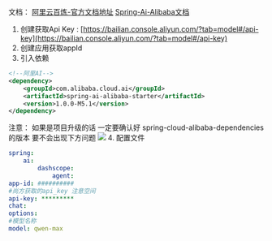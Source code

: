 文档：
	[阿里云百炼-官方文档地址](https://help.aliyun.com/zh/model-studio/application-user-guide/?spm=a2c4g.11186623.help-menu-2400256.d_1.6e922562Fapzxs&scm=20140722.H_2840916._.OR_help-T_cn~zh-V_1)
	[Spring-Ai-Alibaba文档](https://java2ai.com/docs/1.0.0-M6.1/get-started/?spm=5176.29160081.0.0.2c69aa5cwWQo6O)

1. 创建获取Api Key : [https://bailian.console.aliyun.com/?tab=model#/api-key](https://bailian.console.aliyun.com/?tab=model#/api-key)
2. 创建应用获取appId
3. 引入依赖
```xml
<!--阿里AI-->  
<dependency>  
	<groupId>com.alibaba.cloud.ai</groupId>  
	<artifactId>spring-ai-alibaba-starter</artifactId>  
	<version>1.0.0-M5.1</version>  
</dependency>
```
注意： 如果是项目升级的话 一定要确认好 spring-cloud-alibaba-dependencies 的版本 要不会出现下方问题
[![](https://czx-dev.github.io/2025/03/07/ai/%E6%8E%A5%E5%85%A5%E9%98%BF%E9%87%8C%E4%BA%91%E7%99%BE%E7%82%BC/845b98c7f475db956ac30f6fb1b4c23.png)](https://czx-dev.github.io/2025/03/07/ai/%E6%8E%A5%E5%85%A5%E9%98%BF%E9%87%8C%E4%BA%91%E7%99%BE%E7%82%BC/845b98c7f475db956ac30f6fb1b4c23.png)
4. 配置文件
```yml
spring:  
	ai:  
		dashscope:  
			agent:  
app-id: ##########  
#尚方获取的api_key 注意空间  
api-key: *********  
chat:  
options:  
#模型名称  
model: qwen-max
```